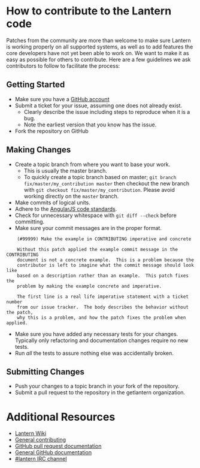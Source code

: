 # How to contribute to the Lantern code

Patches from the community are more than welcome to make sure Lantern is
working properly on all supported systems, as well as to add features the core
developers have not yet been able to work on. We want to make it as easy as
possible for others to contribute. Here are a few guidelines we ask
contributors to follow to facilitate the process:

## Getting Started

* Make sure you have a [GitHub account](https://github.com/signup/free)
* Submit a ticket for your issue, assuming one does not already exist.
  * Clearly describe the issue including steps to reproduce when it is a bug.
  * Note the earliest version that you know has the issue.
* Fork the repository on GitHub

## Making Changes

* Create a topic branch from where you want to base your work.
  * This is usually the master branch.
  * To quickly create a topic branch based on master; `git branch
    fix/master/my_contribution master` then checkout the new branch with `git
    checkout fix/master/my_contribution`.  Please avoid working directly on the
    `master` branch.
* Make commits of logical units.
* Adhere to the [AngularJS code
  standards](http://docs.angularjs.org/misc/contribute#applyingcodestandards).
* Check for unnecessary whitespace with `git diff --check` before committing.
* Make sure your commit messages are in the proper format.

````
    (#99999) Make the example in CONTRIBUTING imperative and concrete

    Without this patch applied the example commit message in the CONTRIBUTING
    document is not a concrete example.  This is a problem because the
    contributor is left to imagine what the commit message should look like
    based on a description rather than an example.  This patch fixes the
    problem by making the example concrete and imperative.

    The first line is a real life imperative statement with a ticket number
    from our issue tracker.  The body describes the behavior without the patch,
    why this is a problem, and how the patch fixes the problem when applied.
````

* Make sure you have added any necessary tests for your changes. Typically
  only refactoring and documentation changes require no new tests.
* Run _all_ the tests to assure nothing else was accidentally broken.

## Submitting Changes

* Push your changes to a topic branch in your fork of the repository.
* Submit a pull request to the repository in the getlantern organization.

# Additional Resources

* [Lantern Wiki](https://github.com/getlantern/lantern/wiki)
* [General contributing](https://github.com/getlantern/lantern/wiki/Contributing)
* [GitHub pull request documentation](http://help.github.com/send-pull-requests/)
* [General GitHub documentation](http://help.github.com/)
* [#lantern IRC channel](http://webchat.freenode.net/?channels=lantern)
